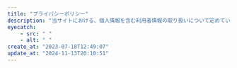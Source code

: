 ```yaml
---
title: "プライバシーポリシー"
description: "当サイトにおける、個人情報を含む利用者情報の取り扱いについて定めています"
eyecatch: 
    - src: " "
    - alt: " "
create_at: "2023-07-18T12:49:07"
update_at: "2024-11-13T20:10:51"
---
```


